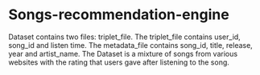 # Songs-recommendation-engine
Dataset contains two files: triplet_file. The triplet_file contains user_id, song_id and listen time.  The metadata_file contains song_id, title, release, year and artist_name. The Dataset is a mixture of songs from various websites with the rating that users gave after listening to the song.

